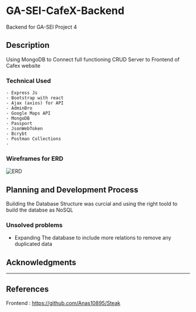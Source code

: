 # GA-SEI-CafeX-Backend

Backend for GA-SEI Project 4
## Description

Using MongoDB to Connect full functioning CRUD Server to Frontend of Cafex website

### Technical Used

```
- Express Js
- Bootstrap with react
- Ajax (axios) for API
- AdminBro
- Google Maps API
- MongoDB 
- Passport
- JsonWebToken
- Bcrybt
- Postman Collections
-
```

### Wireframes for ERD

![ERD](https://raw.githubusercontent.com/midhatn/ga-pro4-cafex-backend/master/erd.png)



## Planning and Development Process

Building the Database Structure was curcial and using the right toold to build the databse as NoSQL


### Unsolved problems

- Expanding The database to include more relations to remove any duplicated data


## Acknowledgments


---

 ## References

 Frontend : https://github.com/Anas10895/Steak
